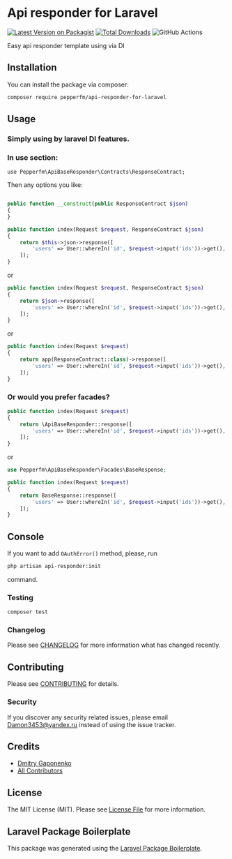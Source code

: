 # Api responder for Laravel

[![Latest Version on Packagist](https://img.shields.io/packagist/v/pepperfm/api-responder-for-laravel.svg?style=flat-square)](https://packagist.org/packages/pepperfm/api-responder--for-laravel)
[![Total Downloads](https://img.shields.io/packagist/dt/pepperfm/api-responder-for-laravel.svg?style=flat-square)](https://packagist.org/packages/pepperfm/api-responder-for-laravel)
![GitHub Actions](https://github.com/pepperfm/api-responder-for-laravel/actions/workflows/main.yml/badge.svg)

Easy api responder template using via DI

## Installation

You can install the package via composer:

```bash
composer require pepperfm/api-responder-for-laravel
```

## Usage
### Simply using by laravel DI features.

### In **use** section:

`use Pepperfm\ApiBaseResponder\Contracts\ResponseContract;`

Then any options you like:

```php

public function __construct(public ResponseContract $json)
{
}

public function index(Request $request, ResponseContract $json)
{
    return $this->json->response([
        'users' => User::whereIn('id', $request->input('ids'))->get(),
    ]);
}
```

or
```php
public function index(Request $request, ResponseContract $json)
{
    return $json->response([
        'users' => User::whereIn('id', $request->input('ids'))->get(),
    ]);
}
```
or
```php
public function index(Request $request)
{
    return app(ResponseContract::class)->response([
        'users' => User::whereIn('id', $request->input('ids'))->get(),
    ]);
}
```
### Or would you prefer facades?
```php
public function index(Request $request)
{
    return \ApiBaseResponder::response([
        'users' => User::whereIn('id', $request->input('ids'))->get(),
    ]);
}
```
or
```php
use Pepperfm\ApiBaseResponder\Facades\BaseResponse;

public function index(Request $request)
{
    return BaseResponse::response([
        'users' => User::whereIn('id', $request->input('ids'))->get(),
    ]);
}
```

## Console
If you want to add `OAuthError()` method, please, run
```bash
php artisan api-responder:init
```
command.

### Testing

```bash
composer test
```

### Changelog

Please see [CHANGELOG](CHANGELOG.md) for more information what has changed recently.

## Contributing

Please see [CONTRIBUTING](CONTRIBUTING.md) for details.

### Security

If you discover any security related issues, please email Damon3453@yandex.ru instead of using the issue tracker.

## Credits

-   [Dmitry Gaponenko](https://github.com/pepperfm)
-   [All Contributors](../../contributors)

## License

The MIT License (MIT). Please see [License File](LICENSE.md) for more information.

## Laravel Package Boilerplate

This package was generated using the [Laravel Package Boilerplate](https://laravelpackageboilerplate.com).
